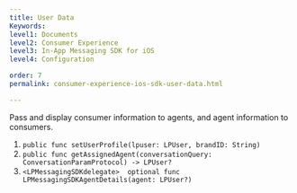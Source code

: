 ```yaml
---
title: User Data
Keywords:
level1: Documents
level2: Consumer Experience
level3: In-App Messaging SDK for iOS
level4: Configuration

order: 7
permalink: consumer-experience-ios-sdk-user-data.html

---
```


Pass and display consumer information to agents, and agent information to consumers.

1. `public func setUserProfile(lpuser: LPUser, brandID: String)`  
2. `public func getAssignedAgent(conversationQuery: ConversationParamProtocol) -> LPUser?`  
3. `<LPMessagingSDKdelegate>  optional func LPMessagingSDKAgentDetails(agent: LPUser?)`